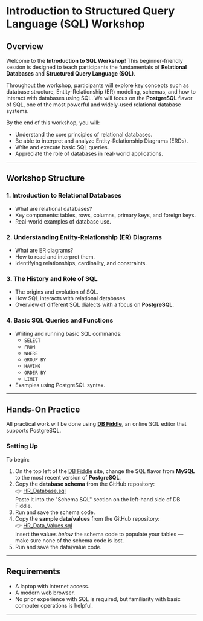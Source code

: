 # Introduction to Structured Query Language (SQL) Workshop

## Overview

Welcome to the **Introduction to SQL Workshop**! This beginner-friendly session is designed to teach participants the fundamentals of **Relational Databases** and **Structured Query Language (SQL)**. 

Throughout the workshop, participants will explore key concepts such as database structure, Entity-Relationship (ER) modeling, schemas, and how to interact with databases using SQL. We will focus on the **PostgreSQL** flavor of SQL, one of the most powerful and widely-used relational database systems.

By the end of this workshop, you will:
- Understand the core principles of relational databases.
- Be able to interpret and analyze Entity-Relationship Diagrams (ERDs).
- Write and execute basic SQL queries.
- Appreciate the role of databases in real-world applications.

---

## Workshop Structure

### 1. Introduction to Relational Databases
- What are relational databases?
- Key components: tables, rows, columns, primary keys, and foreign keys.
- Real-world examples of database use.

### 2. Understanding Entity-Relationship (ER) Diagrams
- What are ER diagrams?
- How to read and interpret them.
- Identifying relationships, cardinality, and constraints.
  
### 3. The History and Role of SQL
- The origins and evolution of SQL.
- How SQL interacts with relational databases.
- Overview of different SQL dialects with a focus on **PostgreSQL**.

### 4. Basic SQL Queries and Functions
- Writing and running basic SQL commands:
  - `SELECT`
  - `FROM`
  - `WHERE`
  - `GROUP BY`
  - `HAVING`
  - `ORDER BY`
  - `LIMIT`
- Examples using PostgreSQL syntax.

---

## Hands-On Practice

All practical work will be done using [**DB Fiddle**](https://www.db-fiddle.com/), an online SQL editor that supports PostgreSQL.

### Setting Up

To begin:

1. On the top left of the [DB Fiddle](https://www.db-fiddle.com/) site, change the SQL flavor from **MySQL** to the most recent version of **PostgreSQL**.
2. Copy the **database schema** from the GitHub repository:  
   👉 [HR_Database.sql](https://github.com/YTaraf/Work_Shops/blob/main/SQL_Intro/HR_Database.sql)  
   Paste it into the "Schema SQL" section on the left-hand side of DB Fiddle.
3. Run and save the schema code.
4. Copy the **sample data/values** from the GitHub repository:  
   👉 [HR_Data_Values.sql](https://github.com/YTaraf/Work_Shops/blob/main/SQL_Intro/HR_Data_Values.sql)  
   Insert the values *below* the schema code to populate your tables — make sure none of the schema code is lost.
5. Run and save the data/value code.

---

## Requirements

- A laptop with internet access.
- A modern web browser.
- No prior experience with SQL is required, but familiarity with basic computer operations is helpful.

---
